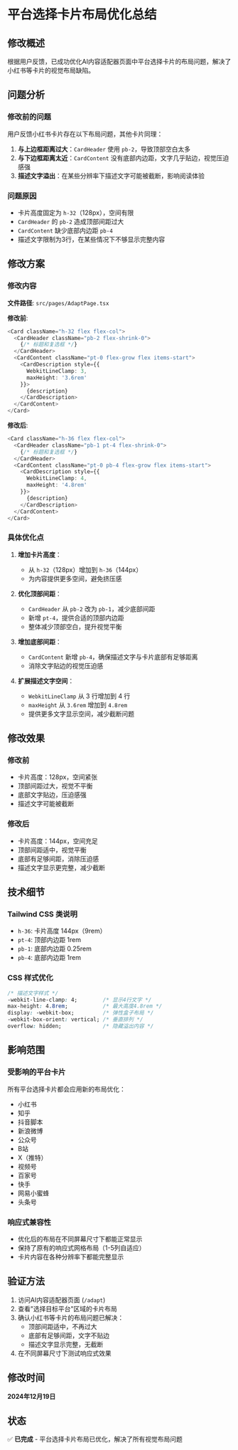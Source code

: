 # 平台选择卡片布局优化总结

## 修改概述
根据用户反馈，已成功优化AI内容适配器页面中平台选择卡片的布局问题，解决了小红书等卡片的视觉布局缺陷。

## 问题分析

### 修改前的问题
用户反馈小红书卡片存在以下布局问题，其他卡片同理：

1. **与上边框距离过大**：`CardHeader` 使用 `pb-2`，导致顶部空白太多
2. **与下边框距离太近**：`CardContent` 没有底部内边距，文字几乎贴边，视觉压迫感强
3. **描述文字溢出**：在某些分辨率下描述文字可能被截断，影响阅读体验

### 问题原因
- 卡片高度固定为 `h-32`（128px），空间有限
- `CardHeader` 的 `pb-2` 造成顶部间距过大
- `CardContent` 缺少底部内边距 `pb-4`
- 描述文字限制为3行，在某些情况下不够显示完整内容

## 修改方案

### 修改内容
**文件路径**: `src/pages/AdaptPage.tsx`

**修改前**:
```typescript
<Card className="h-32 flex flex-col">
  <CardHeader className="pb-2 flex-shrink-0">
    {/* 标题和复选框 */}
  </CardHeader>
  <CardContent className="pt-0 flex-grow flex items-start">
    <CardDescription style={{
      WebkitLineClamp: 3,
      maxHeight: '3.6rem'
    }}>
      {description}
    </CardDescription>
  </CardContent>
</Card>
```

**修改后**:
```typescript
<Card className="h-36 flex flex-col">
  <CardHeader className="pb-1 pt-4 flex-shrink-0">
    {/* 标题和复选框 */}
  </CardHeader>
  <CardContent className="pt-0 pb-4 flex-grow flex items-start">
    <CardDescription style={{
      WebkitLineClamp: 4,
      maxHeight: '4.8rem'
    }}>
      {description}
    </CardDescription>
  </CardContent>
</Card>
```

### 具体优化点

1. **增加卡片高度**：
   - 从 `h-32`（128px）增加到 `h-36`（144px）
   - 为内容提供更多空间，避免挤压感

2. **优化顶部间距**：
   - `CardHeader` 从 `pb-2` 改为 `pb-1`，减少底部间距
   - 新增 `pt-4`，提供合适的顶部内边距
   - 整体减少顶部空白，提升视觉平衡

3. **增加底部间距**：
   - `CardContent` 新增 `pb-4`，确保描述文字与卡片底部有足够距离
   - 消除文字贴边的视觉压迫感

4. **扩展描述文字空间**：
   - `WebkitLineClamp` 从 3 行增加到 4 行
   - `maxHeight` 从 `3.6rem` 增加到 `4.8rem`
   - 提供更多文字显示空间，减少截断问题

## 修改效果

### 修改前
- 卡片高度：128px，空间紧张
- 顶部间距过大，视觉不平衡
- 底部文字贴边，压迫感强
- 描述文字可能被截断

### 修改后
- 卡片高度：144px，空间充足
- 顶部间距适中，视觉平衡
- 底部有足够间距，消除压迫感
- 描述文字显示更完整，减少截断

## 技术细节

### Tailwind CSS 类说明
- `h-36`: 卡片高度 144px（9rem）
- `pt-4`: 顶部内边距 1rem
- `pb-1`: 底部内边距 0.25rem
- `pb-4`: 底部内边距 1rem

### CSS 样式优化
```css
/* 描述文字样式 */
-webkit-line-clamp: 4;        /* 显示4行文字 */
max-height: 4.8rem;           /* 最大高度4.8rem */
display: -webkit-box;         /* 弹性盒子布局 */
-webkit-box-orient: vertical; /* 垂直排列 */
overflow: hidden;             /* 隐藏溢出内容 */
```

## 影响范围

### 受影响的平台卡片
所有平台选择卡片都会应用新的布局优化：
- 小红书
- 知乎
- 抖音脚本
- 新浪微博
- 公众号
- B站
- X（推特）
- 视频号
- 百家号
- 快手
- 网易小蜜蜂
- 头条号

### 响应式兼容性
- 优化后的布局在不同屏幕尺寸下都能正常显示
- 保持了原有的响应式网格布局（1-5列自适应）
- 卡片内容在各种分辨率下都能完整显示

## 验证方法

1. 访问AI内容适配器页面 (`/adapt`)
2. 查看"选择目标平台"区域的卡片布局
3. 确认小红书等卡片的布局问题已解决：
   - 顶部间距适中，不再过大
   - 底部有足够间距，文字不贴边
   - 描述文字显示完整，无截断
4. 在不同屏幕尺寸下测试响应式效果

## 修改时间
**2024年12月19日**

## 状态
✅ **已完成** - 平台选择卡片布局已优化，解决了所有视觉布局问题 